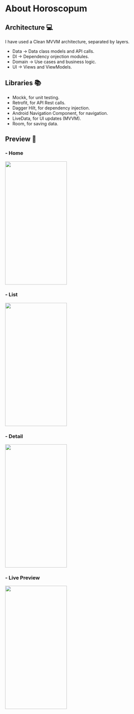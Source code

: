 # About Horoscopum

## Architecture 💻

I have used a Clean MVVM architecture, separated by layers.
* Data  -> Data class models and API calls.
* DI -> Dependency onjection modules. 
* Domain -> Use cases and business logic.
* UI -> Views and ViewModels.

## Libraries 📚

* Mockk, for unit testing.
* Retrofit, for API Rest calls.
* Dagger Hilt, for dependency injection.
* Android Navigation Component, for navigation.
* LiveData, for UI updates (MVVM).
* Room, for saving data.

## Preview 📱

### - Home
<img src="https://user-images.githubusercontent.com/101630863/161161309-7bcca5b1-fdd6-4a0d-a30a-015f89cb574c.png" width="200" height="400">

### - List
<img src="https://user-images.githubusercontent.com/101630863/161161329-320f149d-f1cc-4d56-adca-6c21875b5772.png" width="200" height="400">

### - Detail
<img src="https://user-images.githubusercontent.com/101630863/161161330-6e061bf9-d334-4f95-987e-8e852a851e76.png" width="200" height="400">

### - Live Preview
<img src="https://github.com/jarg-147/HoroscopumCodeReview/blob/main/assets/horoscopum_preview.gif" width="200" height="400">
